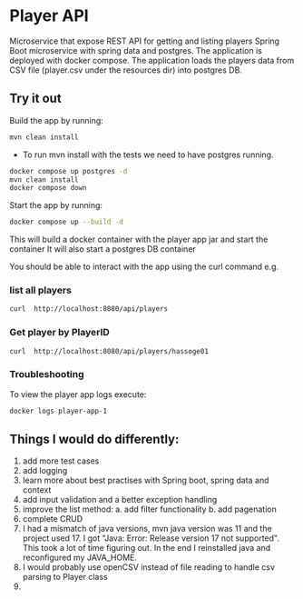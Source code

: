 # Player API
Microservice that expose REST API for getting and listing players
Spring Boot microservice with spring data and postgres. 
The application is deployed with docker compose.
The application loads the players data from CSV file (player.csv under the resources dir) into postgres DB.


## Try it out
Build the app by running:
```bash
mvn clean install
```

* To run mvn install with the tests we need to have postgres running.
```bash
docker compose up postgres -d
mvn clean install
docker compose down
```

Start the app by running:
```bash
docker compose up --build -d
```
This will build a docker container with the player app jar and start the container
It will also start a postgres DB container

You should be able to interact with the app using the curl command
e.g.
### list all players
```bash
curl  http://localhost:8080/api/players
```

### Get player by PlayerID
```bash
curl  http://localhost:8080/api/players/hassoge01
```

### Troubleshooting
To view the player app logs execute:
```bash
docker logs player-app-1
```


## Things I would do differently:
1. add more test cases
2. add logging
3. learn more about best practises with Spring boot, spring data and context
4. add input validation and a better exception handling
5. improve the list method:
   a. add filter functionality 
   b. add pagenation
6. complete CRUD
7. I had a mismatch of java versions, mvn java version was 11 and the project used 17.
I got "Java: Error: Release version 17 not supported". This took a lot of time figuring out.
In the end I reinstalled java and reconfigured my JAVA_HOME.
8. I would probably use openCSV instead of file reading to handle csv parsing to Player class
9. 
